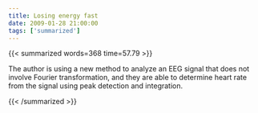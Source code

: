 ```yaml
---
title: Losing energy fast
date: 2009-01-28 21:00:00
tags: ['summarized']
---
```


{{< summarized words=368 time=57.79 >}}

The author is using a new method to analyze an EEG signal that does not involve Fourier transformation, and they are able to determine heart rate from the signal using peak detection and integration.

{{< /summarized >}}